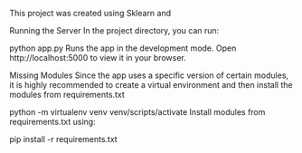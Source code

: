 This project was created using Sklearn and



Running the Server
In the project directory, you can run:

python app.py
Runs the app in the development mode.
Open http://localhost:5000 to view it in your browser.

Missing Modules
Since the app uses a specific version of certain modules, it is highly recommended to create a virtual environment and then install the modules from requirements.txt

python -m virtualenv venv
venv/scripts/activate
Install modules from requirements.txt using:

pip install -r requirements.txt
